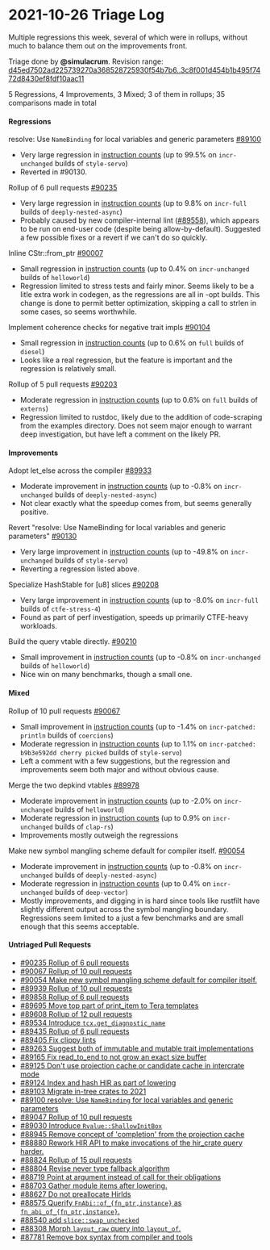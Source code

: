 # 2021-10-26 Triage Log

Multiple regressions this week, several of which were in rollups, without much
to balance them out on the improvements front.

Triage done by **@simulacrum**.
Revision range: [d45ed7502ad225739270a368528725930f54b7b6..3c8f001d454b1b495f7472d8430ef8fdf10aac11](https://perf.rust-lang.org/?start=d45ed7502ad225739270a368528725930f54b7b6&end=3c8f001d454b1b495f7472d8430ef8fdf10aac11&absolute=false&stat=instructions%3Au)

5 Regressions, 4 Improvements, 3 Mixed; 3 of them in rollups;
35 comparisons made in total

#### Regressions

resolve: Use `NameBinding` for local variables and generic parameters [#89100](https://github.com/rust-lang/rust/issues/89100)
- Very large regression in [instruction counts](https://perf.rust-lang.org/compare.html?start=42983a28ab3c70728da7a9b932b667c978dd898d&end=6162529a01473bbb2427fa27354cbafc3c514eee&stat=instructions:u) (up to 99.5% on `incr-unchanged` builds of `style-servo`)
- Reverted in #90130.

Rollup of 6 pull requests [#90235](https://github.com/rust-lang/rust/issues/90235)
- Very large regression in [instruction counts](https://perf.rust-lang.org/compare.html?start=ed08a67566d7d1d9dd2ad928ff21c23e841a4345&end=00d5e42e776da900049fe19087bc9b0057ec70cd&stat=instructions:u) (up to 9.8% on `incr-full` builds of `deeply-nested-async`)
- Probably caused by new compiler-internal lint
  ([#89558](https://github.com/rust-lang/rust/pull/89558)), which appears to be
  run on end-user code (despite being allow-by-default). Suggested a few
  possible fixes or a revert if we can't do so quickly.

Inline CStr::from_ptr [#90007](https://github.com/rust-lang/rust/issues/90007)
- Small regression in [instruction counts](https://perf.rust-lang.org/compare.html?start=01198792a608b05e624b0127e76dd0753057016c&end=514b3877956dc594823106b66c164f8cdbc8b3da&stat=instructions:u) (up to 0.4% on `incr-unchanged` builds of `helloworld`)
- Regression limited to stress tests and fairly minor. Seems likely to be a
  litle extra work in codegen, as the regressions are all in -opt builds. This
  change is done to permit better optimization, skipping a call to strlen in
  some cases, so seems worthwhile.

Implement coherence checks for negative trait impls [#90104](https://github.com/rust-lang/rust/issues/90104)
- Small regression in [instruction counts](https://perf.rust-lang.org/compare.html?start=55ccbd090d96ec3bb28dbcb383e65bbfa3c293ff&end=aa5740c715001f981515ed46faaddebf67cb9539&stat=instructions:u) (up to 0.6% on `full` builds of `diesel`)
- Looks like a real regression, but the feature is important and the regression
  is relatively small.

Rollup of 5 pull requests [#90203](https://github.com/rust-lang/rust/issues/90203)
- Moderate regression in [instruction counts](https://perf.rust-lang.org/compare.html?start=aa5740c715001f981515ed46faaddebf67cb9539&end=91b931926fd49fc97d1e39f2b8206abf1d77ce7d&stat=instructions:u) (up to 0.6% on `full` builds of `externs`)
- Regression limited to rustdoc, likely due to the addition of code-scraping
  from the examples directory. Does not seem major enough to warrant deep
  investigation, but have left a comment on the likely PR.


#### Improvements

Adopt let_else across the compiler [#89933](https://github.com/rust-lang/rust/issues/89933)
- Moderate improvement in [instruction counts](https://perf.rust-lang.org/compare.html?start=c2452de12046850b8d4c00ce361569b24ad3ad8d&end=1af55d19c7a9189374d89472f97dc119659bb67e&stat=instructions:u) (up to -0.8% on `incr-unchanged` builds of `deeply-nested-async`)
- Not clear exactly what the speedup comes from, but seems generally positive.

Revert "resolve: Use NameBinding for local variables and generic parameters" [#90130](https://github.com/rust-lang/rust/issues/90130)
- Very large improvement in [instruction counts](https://perf.rust-lang.org/compare.html?start=e015ef5b2633960e7653b744d7a1c3d1d336313a&end=547a6ffee0cf4da9929a9e3d49546dc87d607735&stat=instructions:u) (up to -49.8% on `incr-unchanged` builds of `style-servo`)
- Reverting a regression listed above.

Specialize HashStable for [u8] slices [#90208](https://github.com/rust-lang/rust/issues/90208)
- Very large improvement in [instruction counts](https://perf.rust-lang.org/compare.html?start=a99c9d6518690023914abdbaad572634f857c4c2&end=bdcb52851231dc14bc6a7915dc62528cae7b8137&stat=instructions:u) (up to -8.0% on `incr-full` builds of `ctfe-stress-4`)
- Found as part of perf investigation, speeds up primarily CTFE-heavy workloads.

Build the query vtable directly. [#90210](https://github.com/rust-lang/rust/issues/90210)
- Small improvement in [instruction counts](https://perf.rust-lang.org/compare.html?start=41d8c94d454f23239715a6433df79e46df8bce04&end=28d0e75269ad092662fef27f44c6aa029c376d49&stat=instructions:u) (up to -0.8% on `incr-unchanged` builds of `helloworld`)
- Nice win on many benchmarks, though a small one.


#### Mixed

Rollup of 10 pull requests [#90067](https://github.com/rust-lang/rust/issues/90067)
- Small improvement in [instruction counts](https://perf.rust-lang.org/compare.html?start=1af55d19c7a9189374d89472f97dc119659bb67e&end=42983a28ab3c70728da7a9b932b667c978dd898d&stat=instructions:u) (up to -1.4% on `incr-patched: println` builds of `coercions`)
- Moderate regression in [instruction counts](https://perf.rust-lang.org/compare.html?start=1af55d19c7a9189374d89472f97dc119659bb67e&end=42983a28ab3c70728da7a9b932b667c978dd898d&stat=instructions:u) (up to 1.1% on `incr-patched: b9b3e592dd cherry picked` builds of `style-servo`)
- Left a comment with a few suggestions, but the regression and improvements
  seem both major and without obvious cause.

Merge the two depkind vtables [#89978](https://github.com/rust-lang/rust/issues/89978)
- Moderate improvement in [instruction counts](https://perf.rust-lang.org/compare.html?start=3d71e749a244890cd370d49963e747cf92f4a037&end=efd0483949496b067cd5f7569d1b28cd3d5d3c72&stat=instructions:u) (up to -2.0% on `incr-unchanged` builds of `helloworld`)
- Moderate regression in [instruction counts](https://perf.rust-lang.org/compare.html?start=3d71e749a244890cd370d49963e747cf92f4a037&end=efd0483949496b067cd5f7569d1b28cd3d5d3c72&stat=instructions:u) (up to 0.9% on `incr-unchanged` builds of `clap-rs`)
- Improvements mostly outweigh the regressions


Make new symbol mangling scheme default for compiler itself. [#90054](https://github.com/rust-lang/rust/issues/90054)
- Moderate improvement in [instruction counts](https://perf.rust-lang.org/compare.html?start=514b3877956dc594823106b66c164f8cdbc8b3da&end=a3f7c4db0373aa077f86cdd1bf11122845d3b65a&stat=instructions:u) (up to -0.8% on `incr-unchanged` builds of `deeply-nested-async`)
- Moderate regression in [instruction counts](https://perf.rust-lang.org/compare.html?start=514b3877956dc594823106b66c164f8cdbc8b3da&end=a3f7c4db0373aa077f86cdd1bf11122845d3b65a&stat=instructions:u) (up to 0.4% on `incr-unchanged` builds of `deep-vector`)
- Mostly improvements, and digging in is hard since tools like rustfilt have
  slightly different output across the symbol mangling boundary. Regressions
  seem limited to a just a few benchmarks and are small enough that this seems
  acceptable.

#### Untriaged Pull Requests

- [#90235 Rollup of 6 pull requests](https://github.com/rust-lang/rust/pull/90235)
- [#90067 Rollup of 10 pull requests](https://github.com/rust-lang/rust/pull/90067)
- [#90054 Make new symbol mangling scheme default for compiler itself.](https://github.com/rust-lang/rust/pull/90054)
- [#89939 Rollup of 10 pull requests](https://github.com/rust-lang/rust/pull/89939)
- [#89858 Rollup of 6 pull requests](https://github.com/rust-lang/rust/pull/89858)
- [#89695 Move top part of print_item to Tera templates](https://github.com/rust-lang/rust/pull/89695)
- [#89608 Rollup of 12 pull requests](https://github.com/rust-lang/rust/pull/89608)
- [#89534 Introduce `tcx.get_diagnostic_name`](https://github.com/rust-lang/rust/pull/89534)
- [#89435 Rollup of 6 pull requests](https://github.com/rust-lang/rust/pull/89435)
- [#89405 Fix clippy lints](https://github.com/rust-lang/rust/pull/89405)
- [#89263 Suggest both of immutable and mutable trait implementations](https://github.com/rust-lang/rust/pull/89263)
- [#89165 Fix read_to_end to not grow an exact size buffer](https://github.com/rust-lang/rust/pull/89165)
- [#89125 Don't use projection cache or candidate cache in intercrate mode](https://github.com/rust-lang/rust/pull/89125)
- [#89124 Index and hash HIR as part of lowering](https://github.com/rust-lang/rust/pull/89124)
- [#89103 Migrate in-tree crates to 2021](https://github.com/rust-lang/rust/pull/89103)
- [#89100 resolve: Use `NameBinding` for local variables and generic parameters](https://github.com/rust-lang/rust/pull/89100)
- [#89047 Rollup of 10 pull requests](https://github.com/rust-lang/rust/pull/89047)
- [#89030 Introduce `Rvalue::ShallowInitBox`](https://github.com/rust-lang/rust/pull/89030)
- [#88945 Remove concept of 'completion' from the projection cache](https://github.com/rust-lang/rust/pull/88945)
- [#88880 Rework HIR API to make invocations of the hir_crate query harder.](https://github.com/rust-lang/rust/pull/88880)
- [#88824 Rollup of 15 pull requests](https://github.com/rust-lang/rust/pull/88824)
- [#88804 Revise never type fallback algorithm](https://github.com/rust-lang/rust/pull/88804)
- [#88719 Point at argument instead of call for their obligations](https://github.com/rust-lang/rust/pull/88719)
- [#88703 Gather module items after lowering.](https://github.com/rust-lang/rust/pull/88703)
- [#88627 Do not preallocate HirIds](https://github.com/rust-lang/rust/pull/88627)
- [#88575 Querify `FnAbi::of_{fn_ptr,instance}` as `fn_abi_of_{fn_ptr,instance}`.](https://github.com/rust-lang/rust/pull/88575)
- [#88540 add `slice::swap_unchecked`](https://github.com/rust-lang/rust/pull/88540)
- [#88308 Morph `layout_raw` query into `layout_of`.](https://github.com/rust-lang/rust/pull/88308)
- [#87781 Remove box syntax from compiler and tools](https://github.com/rust-lang/rust/pull/87781)

